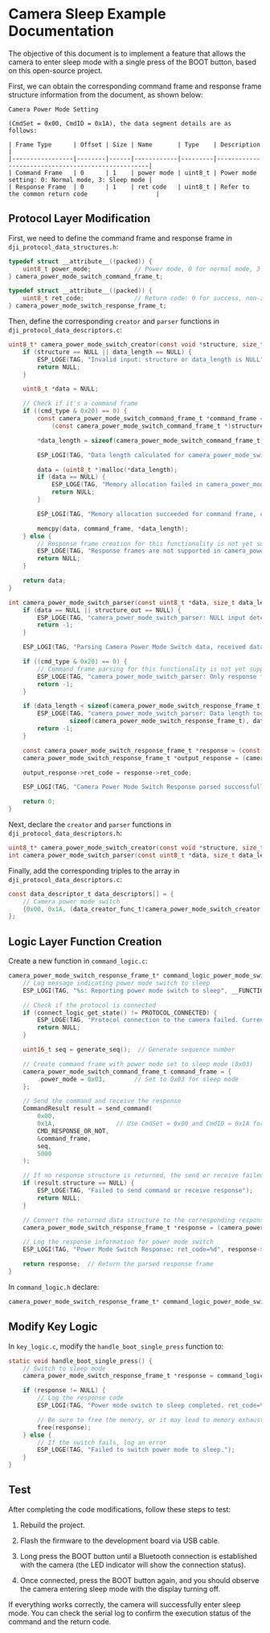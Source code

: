 # Camera Sleep Example Documentation

The objective of this document is to implement a feature that allows the camera to enter sleep mode with a single press of the BOOT button, based on this open-source project.

First, we can obtain the corresponding command frame and response frame structure information from the document, as shown below:

```
Camera Power Mode Setting

(CmdSet = 0x00, CmdID = 0x1A), the data segment details are as follows:

| Frame Type      | Offset | Size | Name       | Type    | Description                                       |
|-----------------|--------|------|------------|---------|---------------------------------------------------|
| Command Frame   | 0      | 1    | power mode | uint8_t | Power mode setting: 0: Normal mode, 3: Sleep mode |
| Response Frame  | 0      | 1    | ret code   | uint8_t | Refer to the common return code                   |
```

## Protocol Layer Modification

First, we need to define the command frame and response frame in `dji_protocol_data_structures.h`:

```c
typedef struct __attribute__((packed)) {
    uint8_t power_mode;            // Power mode, 0 for normal mode, 3 for sleep mode
} camera_power_mode_switch_command_frame_t;

typedef struct __attribute__((packed)) {
    uint8_t ret_code;              // Return code: 0 for success, non-zero for failure
} camera_power_mode_switch_response_frame_t;
```

Then, define the corresponding `creator` and `parser` functions in `dji_protocol_data_descriptors.c`:

```c
uint8_t* camera_power_mode_switch_creator(const void *structure, size_t *data_length, uint8_t cmd_type) {
    if (structure == NULL || data_length == NULL) {
        ESP_LOGE(TAG, "Invalid input: structure or data_length is NULL");
        return NULL;
    }

    uint8_t *data = NULL;

    // Check if it's a command frame
    if ((cmd_type & 0x20) == 0) {
        const camera_power_mode_switch_command_frame_t *command_frame = 
            (const camera_power_mode_switch_command_frame_t *)structure;

        *data_length = sizeof(camera_power_mode_switch_command_frame_t);

        ESP_LOGI(TAG, "Data length calculated for camera_power_mode_switch_command_frame: %zu", *data_length);

        data = (uint8_t *)malloc(*data_length);
        if (data == NULL) {
            ESP_LOGE(TAG, "Memory allocation failed in camera_power_mode_switch_creator");
            return NULL;
        }

        ESP_LOGI(TAG, "Memory allocation succeeded for command frame, copying data...");

        memcpy(data, command_frame, *data_length);
    } else {
        // Response frame creation for this functionality is not yet supported.
        ESP_LOGE(TAG, "Response frames are not supported in camera_power_mode_switch_creator");
        return NULL;
    }

    return data;
}

int camera_power_mode_switch_parser(const uint8_t *data, size_t data_length, void *structure_out, uint8_t cmd_type) {
    if (data == NULL || structure_out == NULL) {
        ESP_LOGE(TAG, "camera_power_mode_switch_parser: NULL input detected");
        return -1;
    }

    ESP_LOGI(TAG, "Parsing Camera Power Mode Switch data, received data length: %zu", data_length);

    if ((cmd_type & 0x20) == 0) {
        // Command frame parsing for this functionality is not yet supported.
        ESP_LOGE(TAG, "camera_power_mode_switch_parser: Only response frames are supported");
        return -1;
    }

    if (data_length < sizeof(camera_power_mode_switch_response_frame_t)) {
        ESP_LOGE(TAG, "camera_power_mode_switch_parser: Data length too short for response frame. Expected: %zu, Got: %zu",
                 sizeof(camera_power_mode_switch_response_frame_t), data_length);
        return -1;
    }

    const camera_power_mode_switch_response_frame_t *response = (const camera_power_mode_switch_response_frame_t *)data;
    camera_power_mode_switch_response_frame_t *output_response = (camera_power_mode_switch_response_frame_t *)structure_out;

    output_response->ret_code = response->ret_code;

    ESP_LOGI(TAG, "Camera Power Mode Switch Response parsed successfully. ret_code: %u", output_response->ret_code);

    return 0;
}
```

Next, declare the `creator` and `parser` functions in `dji_protocol_data_descriptors.h`:

```c
uint8_t* camera_power_mode_switch_creator(const void *structure, size_t *data_length, uint8_t cmd_type);
int camera_power_mode_switch_parser(const uint8_t *data, size_t data_length, void *structure_out, uint8_t cmd_type);
```

Finally, add the corresponding triples to the array in `dji_protocol_data_descriptors.c`:

```c
const data_descriptor_t data_descriptors[] = {
    // Camera power mode switch
    {0x00, 0x1A, (data_creator_func_t)camera_power_mode_switch_creator, (data_parser_func_t)camera_power_mode_switch_parser},
};
```

## Logic Layer Function Creation

Create a new function in `command_logic.c`:

```c
camera_power_mode_switch_response_frame_t* command_logic_power_mode_switch_sleep(void) {
    // Log message indicating power mode switch to sleep
    ESP_LOGI(TAG, "%s: Reporting power mode switch to sleep", __FUNCTION__);

    // Check if the protocol is connected
    if (connect_logic_get_state() != PROTOCOL_CONNECTED) {
        ESP_LOGE(TAG, "Protocol connection to the camera failed. Current connection state: %d", connect_logic_get_state());
        return NULL;
    }

    uint16_t seq = generate_seq();  // Generate sequence number

    // Create command frame with power mode set to sleep mode (0x03)
    camera_power_mode_switch_command_frame_t command_frame = {
        .power_mode = 0x03,        // Set to 0x03 for sleep mode
    };

    // Send the command and receive the response
    CommandResult result = send_command(
        0x00,
        0x1A,                 // Use CmdSet = 0x00 and CmdID = 0x1A for power mode switch
        CMD_RESPONSE_OR_NOT,
        &command_frame,
        seq,
        5000
    );

    // If no response structure is returned, the send or receive failed
    if (result.structure == NULL) {
        ESP_LOGE(TAG, "Failed to send command or receive response");
        return NULL;
    }

    // Convert the returned data structure to the corresponding response frame
    camera_power_mode_switch_response_frame_t *response = (camera_power_mode_switch_response_frame_t *)result.structure;

    // Log the response information for power mode switch
    ESP_LOGI(TAG, "Power Mode Switch Response: ret_code=%d", response->ret_code);

    return response;  // Return the parsed response frame
}
```

In `command_logic.h` declare:

```c
camera_power_mode_switch_response_frame_t* command_logic_power_mode_switch_sleep(void);
```

## Modify Key Logic

In `key_logic.c`, modify the `handle_boot_single_press` function to:

```c
static void handle_boot_single_press() {
    // Switch to sleep mode
    camera_power_mode_switch_response_frame_t *response = command_logic_power_mode_switch_sleep();

    if (response != NULL) {
        // Log the response code
        ESP_LOGI(TAG, "Power mode switch to sleep completed. ret_code=%d", response->ret_code);

        // Be sure to free the memory, or it may lead to memory exhaustion
        free(response);
    } else {
        // If the switch fails, log an error
        ESP_LOGE(TAG, "Failed to switch power mode to sleep.");
    }
}
```

## Test

After completing the code modifications, follow these steps to test:

1. Rebuild the project.

2. Flash the firmware to the development board via USB cable.

3. Long press the BOOT button until a Bluetooth connection is established with the camera (the LED indicator will show the connection status).

4. Once connected, press the BOOT button again, and you should observe the camera entering sleep mode with the display turning off.

If everything works correctly, the camera will successfully enter sleep mode. You can check the serial log to confirm the execution status of the command and the return code.
